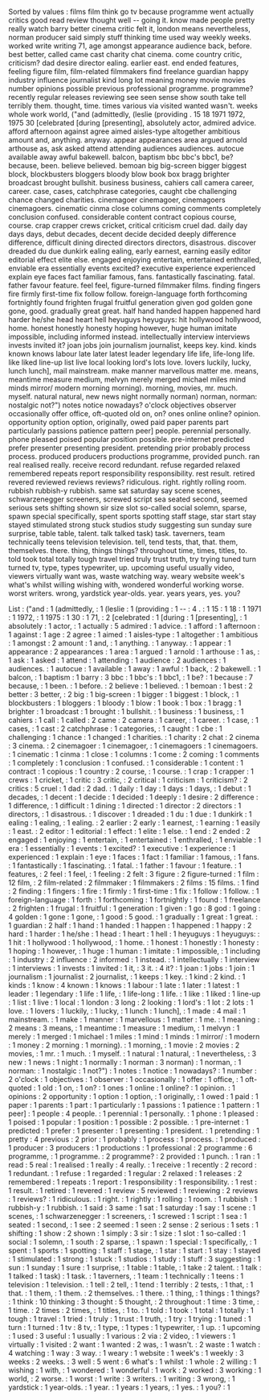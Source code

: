 Sorted by values :
films film think go tv because programme went actually critics good read review thought well -- going it. know made people pretty really watch barry better cinema critic felt it, london means nevertheless, norman producer said simply stuff thinking time used way weekly weeks. worked write writing 71, age amongst appearance audience back, before. best better, called came cast charity chat cinema. come country critic, criticism? dad desire director ealing. earlier east. end ended features, feeling figure film, film-related filmmakers find freelance guardian happy industry influence journalist kind long lot meaning money movie movies number opinions possible previous professional programme. programme? recently regular releases reviewing see seen sense show south take tell terribly them. thought, time. times various via visited wanted wasn't. weeks whole work world, ("and (admittedly, (leslie (providing . 15 18 1971 1972, 1975 30 [celebrated [during [presenting], absolutely actor, admired advice. afford afternoon against agree aimed aisles-type altogether ambitious amount and, anything. anyway. appear appearances area argued arnold arthouse as, ask asked attend attending audiences audiences. autocue available away awful bakewell. balcon, baptism bbc bbc's bbc1, be? because, been. believe believed. bemoan big big-screen bigger biggest block, blockbusters bloggers bloody blow book box bragg brighter broadcast brought bullshit. business business, cahiers call camera career, career. case, cases, catchphrase categories, caught cbe challenging chance changed charities. cinemagoer cinemagoer, cinemagoers cinemagoers. cinematic cinma close columns coming comments completely conclusion confused. considerable content contract copious course, course. crap crapper crews cricket, critical criticism cruel dad. daily day days days, debut decades, decent decide decided deeply difference difference, difficult dining directed directors directors, disastrous. discover dreaded du due dunkirk ealing ealing, early earnest, earning easily editor editorial effect elite else. engaged enjoying entertain, entertained enthralled, enviable era essentially events excited? executive experience experienced explain eye faces fact familiar famous, fans. fantastically fascinating. fatal. father favour feature. feel feel, figure-turned filmmaker films. finding fingers fire firmly first-time fix follow follow. foreign-language forth forthcoming fortnightly found frighten frugal fruitful generation given god golden gone gone, good. gradually great great. half hand handed happen happened hard harder he/she head heart hell heyuguys heyuguys: hit hollywood hollywood, home. honest honestly honesty hoping however, huge human imitate impossible, including informed instead. intellectually interview interviews invests invited it? joan jobs join journalism journalist, keeps key. kind. kinds known knows labour late later latest leader legendary life life, life-long life. like liked line-up list live local looking lord's lots love. lovers luckily, lucky, lunch lunch], mail mainstream. make manner marvellous matter me. means, meantime measure medium, melvyn merely merged michael miles mind minds mirror/ modern morning morning). morning, movies, mr. much. myself. natural natural, new news night normally norman) norman, norman: nostalgic not?") notes notice nowadays? o'clock objectives observer occasionally offer office, oft-quoted old on, on? ones online online? opinion. opportunity option option, originally, owed paid paper parents part particularly passions patience pattern peer] people. perennial personally. phone pleased poised popular position possible. pre-internet predicted prefer presenter presenting president. pretending prior probably process process. produced producers productions programme, provided punch. ran real realised really. receive record redundant. refuse regarded relaxed remembered repeats report responsibility responsibility. rest result. retired revered reviewed reviews reviews? ridiculous. right. rightly rolling room. rubbish rubbish-y rubbish. same sat saturday say scene scenes, schwarzenegger screeners, screwed script sea seated second, seemed serious sets shifting shown sir size slot so-called social solemn, sparse, spawn special specifically, spent sports spotting staff stage, star start stay stayed stimulated strong stuck studios study suggesting sun sunday sure surprise, table table, talent. talk talked task) task. taverners, team technically teens television television. tell, tend tests, that, that. them, themselves. there. thing, things things? throughout time, times, titles, to. told took total totally tough travel tried truly trust truth, try trying tuned turn turned tv, type, types typewriter, up. upcoming useful usually video, viewers virtually want was, waste watching way. weary website week's what's whilst willing wishing with, wondered wonderful working worse. worst writers. wrong, yardstick year-olds. year. years years, yes. you? 

List :
("and : 1
(admittedly, : 1
(leslie : 1
(providing : 1
-- : 4
. : 1
15 : 1
18 : 1
1971 : 1
1972, : 1
1975 : 1
30 : 1
71, : 2
[celebrated : 1
[during : 1
[presenting], : 1
absolutely : 1
actor, : 1
actually : 5
admired : 1
advice. : 1
afford : 1
afternoon : 1
against : 1
age : 2
agree : 1
aimed : 1
aisles-type : 1
altogether : 1
ambitious : 1
amongst : 2
amount : 1
and, : 1
anything. : 1
anyway. : 1
appear : 1
appearance : 2
appearances : 1
area : 1
argued : 1
arnold : 1
arthouse : 1
as, : 1
ask : 1
asked : 1
attend : 1
attending : 1
audience : 2
audiences : 1
audiences. : 1
autocue : 1
available : 1
away : 1
awful : 1
back, : 2
bakewell. : 1
balcon, : 1
baptism : 1
barry : 3
bbc : 1
bbc's : 1
bbc1, : 1
be? : 1
because : 7
because, : 1
been. : 1
before. : 2
believe : 1
believed. : 1
bemoan : 1
best : 2
better : 3
better, : 2
big : 1
big-screen : 1
bigger : 1
biggest : 1
block, : 1
blockbusters : 1
bloggers : 1
bloody : 1
blow : 1
book : 1
box : 1
bragg : 1
brighter : 1
broadcast : 1
brought : 1
bullshit. : 1
business : 1
business, : 1
cahiers : 1
call : 1
called : 2
came : 2
camera : 1
career, : 1
career. : 1
case, : 1
cases, : 1
cast : 2
catchphrase : 1
categories, : 1
caught : 1
cbe : 1
challenging : 1
chance : 1
changed : 1
charities. : 1
charity : 2
chat : 2
cinema : 3
cinema. : 2
cinemagoer : 1
cinemagoer, : 1
cinemagoers : 1
cinemagoers. : 1
cinematic : 1
cinma : 1
close : 1
columns : 1
come : 2
coming : 1
comments : 1
completely : 1
conclusion : 1
confused. : 1
considerable : 1
content : 1
contract : 1
copious : 1
country : 2
course, : 1
course. : 1
crap : 1
crapper : 1
crews : 1
cricket, : 1
critic : 3
critic, : 2
critical : 1
criticism : 1
criticism? : 2
critics : 5
cruel : 1
dad : 2
dad. : 1
daily : 1
day : 1
days : 1
days, : 1
debut : 1
decades, : 1
decent : 1
decide : 1
decided : 1
deeply : 1
desire : 2
difference : 1
difference, : 1
difficult : 1
dining : 1
directed : 1
director : 2
directors : 1
directors, : 1
disastrous. : 1
discover : 1
dreaded : 1
du : 1
due : 1
dunkirk : 1
ealing : 1
ealing, : 1
ealing. : 2
earlier : 2
early : 1
earnest, : 1
earning : 1
easily : 1
east. : 2
editor : 1
editorial : 1
effect : 1
elite : 1
else. : 1
end : 2
ended : 2
engaged : 1
enjoying : 1
entertain, : 1
entertained : 1
enthralled, : 1
enviable : 1
era : 1
essentially : 1
events : 1
excited? : 1
executive : 1
experience : 1
experienced : 1
explain : 1
eye : 1
faces : 1
fact : 1
familiar : 1
famous, : 1
fans. : 1
fantastically : 1
fascinating. : 1
fatal. : 1
father : 1
favour : 1
feature. : 1
features, : 2
feel : 1
feel, : 1
feeling : 2
felt : 3
figure : 2
figure-turned : 1
film : 12
film, : 2
film-related : 2
filmmaker : 1
filmmakers : 2
films : 15
films. : 1
find : 2
finding : 1
fingers : 1
fire : 1
firmly : 1
first-time : 1
fix : 1
follow : 1
follow. : 1
foreign-language : 1
forth : 1
forthcoming : 1
fortnightly : 1
found : 1
freelance : 2
frighten : 1
frugal : 1
fruitful : 1
generation : 1
given : 1
go : 8
god : 1
going : 4
golden : 1
gone : 1
gone, : 1
good : 5
good. : 1
gradually : 1
great : 1
great. : 1
guardian : 2
half : 1
hand : 1
handed : 1
happen : 1
happened : 1
happy : 2
hard : 1
harder : 1
he/she : 1
head : 1
heart : 1
hell : 1
heyuguys : 1
heyuguys: : 1
hit : 1
hollywood : 1
hollywood, : 1
home. : 1
honest : 1
honestly : 1
honesty : 1
hoping : 1
however, : 1
huge : 1
human : 1
imitate : 1
impossible, : 1
including : 1
industry : 2
influence : 2
informed : 1
instead. : 1
intellectually : 1
interview : 1
interviews : 1
invests : 1
invited : 1
it, : 3
it. : 4
it? : 1
joan : 1
jobs : 1
join : 1
journalism : 1
journalist : 2
journalist, : 1
keeps : 1
key. : 1
kind : 2
kind. : 1
kinds : 1
know : 4
known : 1
knows : 1
labour : 1
late : 1
later : 1
latest : 1
leader : 1
legendary : 1
life : 1
life, : 1
life-long : 1
life. : 1
like : 1
liked : 1
line-up : 1
list : 1
live : 1
local : 1
london : 3
long : 2
looking : 1
lord's : 1
lot : 2
lots : 1
love. : 1
lovers : 1
luckily, : 1
lucky, : 1
lunch : 1
lunch], : 1
made : 4
mail : 1
mainstream. : 1
make : 1
manner : 1
marvellous : 1
matter : 1
me. : 1
meaning : 2
means : 3
means, : 1
meantime : 1
measure : 1
medium, : 1
melvyn : 1
merely : 1
merged : 1
michael : 1
miles : 1
mind : 1
minds : 1
mirror/ : 1
modern : 1
money : 2
morning : 1
morning). : 1
morning, : 1
movie : 2
movies : 2
movies, : 1
mr. : 1
much. : 1
myself. : 1
natural : 1
natural, : 1
nevertheless, : 3
new : 1
news : 1
night : 1
normally : 1
norman : 3
norman) : 1
norman, : 1
norman: : 1
nostalgic : 1
not?") : 1
notes : 1
notice : 1
nowadays? : 1
number : 2
o'clock : 1
objectives : 1
observer : 1
occasionally : 1
offer : 1
office, : 1
oft-quoted : 1
old : 1
on, : 1
on? : 1
ones : 1
online : 1
online? : 1
opinion. : 1
opinions : 2
opportunity : 1
option : 1
option, : 1
originally, : 1
owed : 1
paid : 1
paper : 1
parents : 1
part : 1
particularly : 1
passions : 1
patience : 1
pattern : 1
peer] : 1
people : 4
people. : 1
perennial : 1
personally. : 1
phone : 1
pleased : 1
poised : 1
popular : 1
position : 1
possible : 2
possible. : 1
pre-internet : 1
predicted : 1
prefer : 1
presenter : 1
presenting : 1
president. : 1
pretending : 1
pretty : 4
previous : 2
prior : 1
probably : 1
process : 1
process. : 1
produced : 1
producer : 3
producers : 1
productions : 1
professional : 2
programme : 6
programme, : 1
programme. : 2
programme? : 2
provided : 1
punch. : 1
ran : 1
read : 5
real : 1
realised : 1
really : 4
really. : 1
receive : 1
recently : 2
record : 1
redundant. : 1
refuse : 1
regarded : 1
regular : 2
relaxed : 1
releases : 2
remembered : 1
repeats : 1
report : 1
responsibility : 1
responsibility. : 1
rest : 1
result. : 1
retired : 1
revered : 1
review : 5
reviewed : 1
reviewing : 2
reviews : 1
reviews? : 1
ridiculous. : 1
right. : 1
rightly : 1
rolling : 1
room. : 1
rubbish : 1
rubbish-y : 1
rubbish. : 1
said : 3
same : 1
sat : 1
saturday : 1
say : 1
scene : 1
scenes, : 1
schwarzenegger : 1
screeners, : 1
screwed : 1
script : 1
sea : 1
seated : 1
second, : 1
see : 2
seemed : 1
seen : 2
sense : 2
serious : 1
sets : 1
shifting : 1
show : 2
shown : 1
simply : 3
sir : 1
size : 1
slot : 1
so-called : 1
social : 1
solemn, : 1
south : 2
sparse, : 1
spawn : 1
special : 1
specifically, : 1
spent : 1
sports : 1
spotting : 1
staff : 1
stage, : 1
star : 1
start : 1
stay : 1
stayed : 1
stimulated : 1
strong : 1
stuck : 1
studios : 1
study : 1
stuff : 3
suggesting : 1
sun : 1
sunday : 1
sure : 1
surprise, : 1
table : 1
table, : 1
take : 2
talent. : 1
talk : 1
talked : 1
task) : 1
task. : 1
taverners, : 1
team : 1
technically : 1
teens : 1
television : 1
television. : 1
tell : 2
tell, : 1
tend : 1
terribly : 2
tests, : 1
that, : 1
that. : 1
them, : 1
them. : 2
themselves. : 1
there. : 1
thing, : 1
things : 1
things? : 1
think : 10
thinking : 3
thought : 5
thought, : 2
throughout : 1
time : 3
time, : 1
time. : 2
times : 2
times, : 1
titles, : 1
to. : 1
told : 1
took : 1
total : 1
totally : 1
tough : 1
travel : 1
tried : 1
truly : 1
trust : 1
truth, : 1
try : 1
trying : 1
tuned : 1
turn : 1
turned : 1
tv : 8
tv, : 1
type, : 1
types : 1
typewriter, : 1
up. : 1
upcoming : 1
used : 3
useful : 1
usually : 1
various : 2
via : 2
video, : 1
viewers : 1
virtually : 1
visited : 2
want : 1
wanted : 2
was, : 1
wasn't. : 2
waste : 1
watch : 4
watching : 1
way : 3
way. : 1
weary : 1
website : 1
week's : 1
weekly : 3
weeks : 2
weeks. : 3
well : 5
went : 6
what's : 1
whilst : 1
whole : 2
willing : 1
wishing : 1
with, : 1
wondered : 1
wonderful : 1
work : 2
worked : 3
working : 1
world, : 2
worse. : 1
worst : 1
write : 3
writers. : 1
writing : 3
wrong, : 1
yardstick : 1
year-olds. : 1
year. : 1
years : 1
years, : 1
yes. : 1
you? : 1
